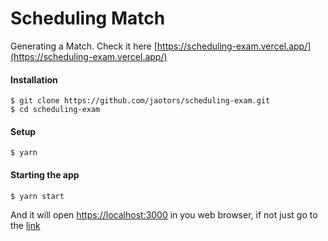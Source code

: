 # Scheduling Match

Generating a Match. Check it here [https://scheduling-exam.vercel.app/](https://scheduling-exam.vercel.app/)

#### Installation

```
$ git clone https://github.com/jaotors/scheduling-exam.git
$ cd scheduling-exam
```

#### Setup

```
$ yarn
```

#### Starting the app

```
$ yarn start
```

And it will open [https://localhost:3000](https://localhost:3000) in you web browser, if not just go to the [link](https://localhost:3000)

